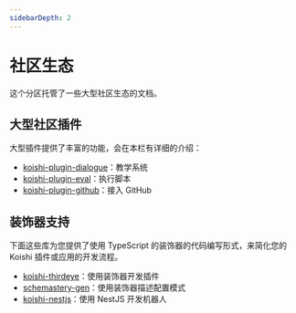 ```yaml
---
sidebarDepth: 2
---
```


# 社区生态

这个分区托管了一些大型社区生态的文档。

## 大型社区插件

大型插件提供了丰富的功能，会在本栏有详细的介绍：

- [koishi-plugin-dialogue](./dialogue/)：教学系统
- [koishi-plugin-eval](./eval/)：执行脚本
- [koishi-plugin-github](./github/)：接入 GitHub

## 装饰器支持

下面这些库为您提供了使用 TypeScript 的装饰器的代码编写形式，来简化您的 Koishi 插件或应用的开发流程。

- [koishi-thirdeye](./decorator/thirdeye.md)：使用装饰器开发插件
- [schemastery-gen](./decorator/schemastery.md)：使用装饰器描述配置模式
- [koishi-nestjs](./decorator/nestjs.md)：使用 NestJS 开发机器人
